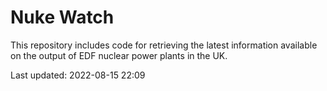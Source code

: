 # Nuke Watch

This repository includes code for retrieving the latest information available on the output of EDF nuclear power plants in the UK.

Last updated: 2022-08-15 22:09